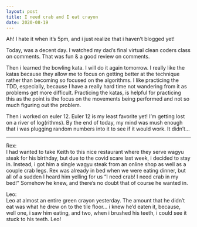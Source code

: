 ```yaml
---
layout: post
title: I need crab and I eat crayon
date: 2020-08-19
---
```


Ah!  I hate it when it’s 5pm, and i just realize that i haven’t blogged yet!

Today, was a decent day.  I watched my dad’s final virtual clean coders class on comments.  That was fun & a good review on comments.

Then i learned the bowling kata.  I will do it again tomorrow.  I really like the katas because they allow me to focus on getting better at the technique rather than becoming so focused on the algorithms.  I like practicing the TDD, especially, because I have a really hard time not wandering from it as problems get more difficult.  Practicing the katas, is helpful for practicing this as the point is the focus on the movements being performed and not so much figuring out the problem. 

Then i worked on euler 12.  Euler 12 is my least favorite yet!  I’m getting lost on a river of log(rithms).  By the end of today, my mind was mush enough that i was plugging random numbers into it to see if it would work.  It didn’t…

***
Rex:  
I had wanted to take Keith to this nice restaurant where they serve wagyu steak for his birthday, but due to the covid scare last week, i decided to stay in.  Instead, i got him a single wagyu steak from an online shop as well as a couple crab legs.  Rex was already in bed when we were eating dinner, but all of a sudden I heard him yelling for us “I need crab!  I need crab in my bed!”  Somehow he knew, and there’s no doubt that of course he wanted in.

Leo:  
Leo at almost an entire green crayon yesterday.  The amount that he didn’t eat was what he drew on to the tile floor…  i knew he’d eaten it, because, well one, i saw him eating, and two, when i brushed his teeth, i could see it stuck to his teeth.  Leo!

